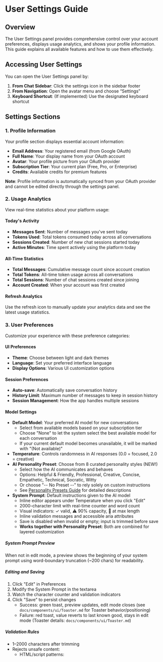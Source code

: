 # User Settings Guide

## Overview

The User Settings panel provides comprehensive control over your account preferences, displays usage analytics, and shows your profile information. This guide explains all available features and how to use them effectively.

## Accessing User Settings

You can open the User Settings panel by:

1. **From Chat Sidebar**: Click the settings icon in the sidebar footer
2. **From Navigation**: Open the avatar menu and choose “Settings”
3. **Keyboard Shortcut**: (If implemented) Use the designated keyboard shortcut

## Settings Sections

### 1. Profile Information

Your profile section displays essential account information:

- **Email Address**: Your registered email (from Google OAuth)
- **Full Name**: Your display name from your OAuth account
- **Avatar**: Your profile picture from your OAuth provider
- **Subscription Tier**: Your current plan (Free, Pro, or Enterprise)
- **Credits**: Available credits for premium features

**Note**: Profile information is automatically synced from your OAuth provider and cannot be edited directly through the settings panel.

### 2. Usage Analytics

View real-time statistics about your platform usage:

#### Today's Activity

- **Messages Sent**: Number of messages you've sent today
- **Tokens Used**: Total tokens consumed today across all conversations
- **Sessions Created**: Number of new chat sessions started today
- **Active Minutes**: Time spent actively using the platform today

#### All-Time Statistics

- **Total Messages**: Cumulative message count since account creation
- **Total Tokens**: All-time token usage across all conversations
- **Total Sessions**: Number of chat sessions created since joining
- **Account Created**: When your account was first created

#### Refresh Analytics

Use the refresh icon to manually update your analytics data and see the latest usage statistics.

### 3. User Preferences

Customize your experience with these preference categories:

#### UI Preferences

- **Theme**: Choose between light and dark themes
- **Language**: Set your preferred interface language
- **Display Options**: Various UI customization options

#### Session Preferences

- **Auto-save**: Automatically save conversation history
- **History Limit**: Maximum number of messages to keep in session history
- **Session Management**: How the app handles multiple sessions

#### Model Settings

- **Default Model**: Your preferred AI model for new conversations
  - Select from available models based on your subscription tier
  - Choose "None" to let the system select the best available model for each conversation
  - If your current default model becomes unavailable, it will be marked with "(Not available)"
- **Temperature**: Controls randomness in AI responses (0.0 = focused, 2.0 = creative)
- **AI Personality Preset**: Choose from 8 curated personality styles (NEW!)
  - Select how the AI communicates and behaves
  - Options: Helpful & Friendly, Professional, Creative, Concise, Empathetic, Technical, Socratic, Witty
  - Or choose "-- No Preset --" to rely solely on custom instructions
  - See [Personality Presets Guide](/docs/features/personality-presets.md) for detailed descriptions
- **System Prompt**: Default instructions given to the AI model
  - Inline editor appears under Temperature when you click "Edit"
  - 2000-character limit with real-time counter and word count
  - Visual indicators: ✓ valid, ⚠️ 90% capacity, 🚫 at max length
  - Inline validation messages and accessible aria attributes
  - Save is disabled when invalid or empty; input is trimmed before save
  - **Works together with Personality Preset**: Both are combined for layered customization

##### System Prompt Preview

When not in edit mode, a preview shows the beginning of your system prompt using word-boundary truncation (~200 chars) for readability.

##### Editing and Saving

1. Click "Edit" in Preferences
2. Modify the System Prompt in the textarea
3. Watch the character counter and validation indicators
4. Click "Save" to persist changes
   - Success: green toast, preview updates, edit mode closes (see `docs/components/ui/Toaster.md` for Toaster behavior/positioning)
   - Failure: red toast, value reverts to last known good, stays in edit mode (Toaster details: `docs/components/ui/Toaster.md`)

##### Validation Rules

- 1–2000 characters after trimming
- Rejects unsafe content:
  - HTML/script patterns: <script>, <iframe>, <object>, <embed>, on\*=, javascript:, data:text/html
  - Control characters: ASCII 0–8, 11–12, 14–31, 127
  - Excessive whitespace: >50 consecutive spaces or >10 consecutive newlines

##### Accessibility

- Textarea uses `aria-invalid` and `aria-describedby` for errors/help
- Keyboard accessible controls and clear focus styles

##### Tips for Effective Prompts

- Be specific about tone, role, and style
- Include constraints (formatting, brevity, citation rules)
- Keep it concise; long prompts may reduce response efficiency

### 4. Available Models

See which AI models you can access based on your subscription tier:

- **Model List**: All models available to your account
- **Usage Limits**: Daily and monthly limits for each model
- **Model Information**: Descriptions and capabilities of each model
- **Access Level**: Whether models are available with your current subscription

## Understanding Analytics Data

### What Counts as a Message?

- Each text you send to the AI counts as one message
- AI responses also count toward your message total
- System messages and errors are not counted

### Token Usage Explained

- **Tokens**: Units of text that AI models process (roughly 1 token = 0.75 words)
- **Input Tokens**: Tokens from your messages and conversation context
- **Output Tokens**: Tokens generated by the AI in responses
- **Total Tokens**: Sum of input and output tokens

### Session Tracking

- **Session**: A continuous conversation thread
- **New sessions** are created when you start a fresh conversation
- **Active minutes** track time spent actually interacting (not idle time)

## Customizing Your Experience

### Choosing the Right Model

- **Free Tier**: Access to basic models with usage limits
- **Pro Tier**: Access to advanced models with higher limits
- **Enterprise**: Unlimited access to all available models

### Default Model Management

The default model setting determines which AI model is automatically selected for new conversations. You have several options:

#### Setting Your Default Model

1. **Specific Model**: Choose a particular model that will be used for all new conversations

   - Best for consistent experience with a preferred model
   - Ensures predictable behavior across sessions
   - May become unavailable if your subscription changes or model is deprecated

2. **None (Automatic Selection)**: Let the system choose the best available model
   - System selects optimal model based on your tier and availability
   - Automatically adapts when new models are added or removed
   - Recommended for users who want the latest and best available options

#### Handling Model Availability

- **Available Models**: Models shown in dropdown are accessible with your current subscription
- **Unavailable Default**: If your current default model is no longer available, it will display with "(Not available)" indicator
- **Model Transitions**: When models are deprecated or subscription changes, you can easily switch to "None" or select a new specific model

#### Best Practices

- **Regular Review**: Periodically check if your default model is still available and suitable
- **Tier Changes**: When upgrading/downgrading subscription, review and update your default model
- **New Features**: Consider switching to "None" to automatically benefit from newly released models
- **Backup Plan**: If you prefer a specific model, have a backup choice in mind

### Optimizing Temperature Settings

- **0.0 - 0.3**: Highly focused, deterministic responses (good for factual questions)
- **0.4 - 0.7**: Balanced creativity and focus (recommended for most uses)
- **0.8 - 1.2**: More creative and varied responses
- **1.3 - 2.0**: Maximum creativity (may be less consistent)

### Effective System Prompts

- Keep prompts clear and specific
- Define the AI's role (e.g., "You are a helpful coding assistant")
- Include any special instructions or constraints
- Avoid overly long or complex prompts

## Subscription Tiers & Features

### Free Tier

- ✅ Basic AI models
- ✅ Limited daily message quota
- ✅ Standard features
- ✅ Basic analytics

### Pro Tier

- ✅ All Free tier features
- ✅ Advanced AI models
- ✅ Higher usage limits
- ✅ Priority support
- ✅ Enhanced analytics

### Enterprise Tier

- ✅ All Pro tier features
- ✅ Unlimited usage
- ✅ Custom models
- ✅ Team management
- ✅ Advanced security features

## Privacy & Data Management

### Data Collection

- **Usage Statistics**: We track message counts and token usage for billing and analytics
- **Conversation History**: Stored securely and only accessible to you
- **Preferences**: Saved to provide a consistent experience across sessions

### Data Control

- **Export**: Download your usage data and conversation history
- **Privacy**: Your conversations are private and not used for training AI models
- **Deletion**: Contact support for account deletion requests

## Troubleshooting

### Settings Not Saving

1. Check your internet connection
2. Refresh the page and try again
3. Clear browser cache if problems persist
4. Contact support if issues continue

### Analytics Not Updating

1. Use the refresh button in the analytics section
2. Check if you're signed in properly
3. Wait a few minutes for data to sync
4. Contact support if data appears incorrect

### Model Access Issues

1. Verify your subscription tier
2. Check if you've exceeded usage limits
3. Try refreshing your browser
4. Contact support for billing issues

### Default Model Problems

1. **Model Shows "(Not available)"**:

   - Your saved default model is no longer accessible
   - Select a new model from the available options or choose "None"
   - Contact support if you believe this is an error

2. **"None" Option Not Working**:

   - Refresh the settings page
   - Clear browser cache
   - Verify you're signed in properly
   - Contact support if the issue persists

3. **Changes Not Saving**:
   - Check your internet connection
   - Ensure you clicked "Save Changes" button
   - Try selecting "None" first, save, then select your preferred model
   - Clear browser cache and try again

### Performance Issues

1. Close unnecessary browser tabs
2. Clear browser cache and cookies
3. Disable browser extensions temporarily
4. Try using a different browser

## Getting Help

### Support Resources

- **Documentation**: Comprehensive guides and tutorials
- **FAQ**: Common questions and answers
- **Community**: User forums and discussion groups
- **Support Tickets**: Direct assistance from our team

### Contact Information

- **Email Support**: [Support Email]
- **Live Chat**: Available during business hours
- **Status Page**: Check for service outages or maintenance
- **Social Media**: Follow us for updates and announcements

### Feedback

We value your feedback! Help us improve by:

- Reporting bugs or issues
- Suggesting new features
- Sharing your user experience
- Participating in user surveys

## Tips for Best Experience

### Optimize Your Usage

- **Monitor Limits**: Keep track of your daily/monthly usage
- **Choose Appropriate Models**: Use simpler models for basic tasks
- **Manage Sessions**: Close unused sessions to improve performance
- **Regular Updates**: Keep your preferences up to date

### Maximize Productivity

- **Consistent Prompts**: Develop effective system prompts for your use cases
- **Model Selection**: Learn which models work best for different tasks
- **Session Organization**: Use descriptive titles for better organization
- **Preference Sync**: Set up preferences once and enjoy consistent experience

### Security Best Practices

- **Regular Reviews**: Periodically review your usage and settings
- **Strong Passwords**: Use secure authentication methods
- **Privacy Awareness**: Understand what data is collected and how it's used
- **Session Security**: Log out from shared or public computers

## Changelog

- 2025-08-14: Theme is now binary (light/dark). Header toggle reflects current theme and toggles instantly; server sync is throttled (~10s) for authenticated users. Settings panel applies theme only on Save. Removed references to “system” theme. Fixed stale data when opening Settings from ChatSidebar by refreshing on open.
- 2025-08-08: Added System Prompt editor documentation (limits, validation, UX) and preview behavior.

This guide covers all aspects of the User Settings panel. For additional help or questions not covered here, please contact our support team.
